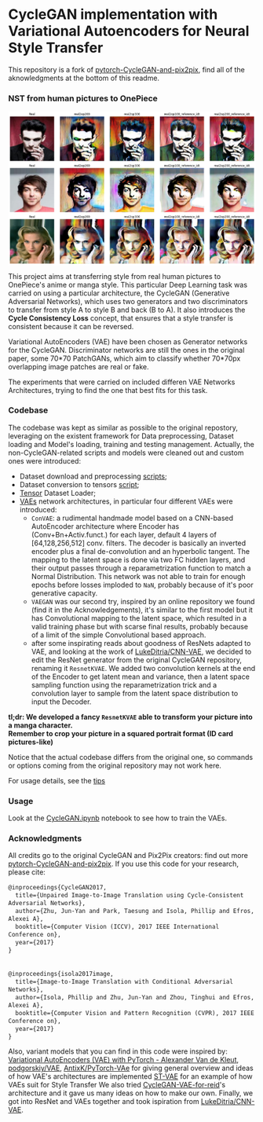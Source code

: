 # CycleGAN implementation with Variational Autoencoders for Neural Style Transfer

This repository is a fork of <a href="https://github.com/junyanz/pytorch-CycleGAN-and-pix2pix">pytorch-CycleGAN-and-pix2pix</a>, find all of the aknowledgments at the bottom of this readme.
### NST from human pictures to OnePiece
<img src="./imgs/059070_comparison.png" align="center">
<img src="./imgs/082975_comparison.png" align="center">
<img src="./imgs/085655_comparison.png" align="center">

This project aims at transferring style from real human pictures to OnePiece's anime or manga style. This particular Deep Learning task was carried on using a particular architecture, the CycleGAN (Generative Adversarial Networks), which uses two generators and two discriminators to transfer from style A to style B and back (B to A). It also introduces the **Cycle Consistency Loss** concept, that ensures that a style transfer is consistent because it can be reversed.

Variational AutoEncoders (VAE) have been chosen as Generator networks for the CycleGAN.
Discriminator networks are still the ones in the original paper, some 70\*70 PatchGANs, which aim to classify whether 70\*70px overlapping image patches are real or fake.

The experiments that were carried on included differen VAE Networks Architectures, trying to find the one that best fits for this task.

### Codebase

The codebase was kept as similar as possible to the original repostory, leveraging on the existent framework for Data preprocessing, Dataset loading and Model's loading, training and testing management. Actually, the non-CycleGAN-related scripts and models were cleaned out and custom ones were introduced:
- Dataset download and preprocessing [scripts](./data/custom_dataset_nst/);
- Dataset conversion to tensors [script](./iterate_dataset.py);
- [Tensor](./data/tensor_dataset.py) Dataset Loader;
- [VAEs](./models/vae_nets.py) network architectures, in particular four different VAEs were introduced:
  - `ConVAE`: a rudimental handmade model based on a CNN-based AutoEncoder architecture where Encoder has (Conv+Bn+Activ.funct.) for each layer, default 4 layers of [64,128,256,512] conv. filters. The decoder is basically an inverted encoder plus a final de-convolution and an hyperbolic tangent. The mapping to the latent space is done via two FC hidden layers, and their output passes through a reparametrization function to match a Normal Distribution. This network was not able to train for enough epochs before losses imploded to `NaN`, probably because of it's poor generative capacity.
  - `VAEGAN` was our second try, inspired by an online repository we found (find it in the Acknowledgements), it's similar to the first model but it has Convolutional mapping to the latent space, which resulted in a valid training phase but with scarse final results, probably because of a limit of the simple Convolutional based approach.
  - after some inspirating reads about goodness of ResNets adapted to VAE, and looking at the work of [LukeDitria/CNN-VAE](https://github.com/LukeDitria/CNN-VAE), we decided to edit the ResNet generator from the original CycleGAN repository, renaming it `ResnetKVAE`. We added two convolution kernels at the end of the Encoder to get latent mean and variance, then a latent space sampling function using the reparametrization trick and a convolution layer to sample from the latent space distribution to input the Decoder.

<b>tl;dr: We developed a fancy `ResnetKVAE` able to transform your picture into a manga character.<br>Remember to crop your picture in a squared portrait format (ID card pictures-like)</b>

Notice that the actual codebase differs from the original one, so commands or options coming from the original repository may not work here.

For usage details, see the [tips](./docs/tips.md)

### Usage
Look at the [CycleGAN.ipynb](./CycleGAN.ipynb) notebook to see how to train the VAEs.

### Acknowledgments
All credits go to the original CycleGAN and Pix2Pix creators: find out more  <a href="https://github.com/junyanz/pytorch-CycleGAN-and-pix2pix">pytorch-CycleGAN-and-pix2pix</a>. If you use this code for your research, please cite:
```
@inproceedings{CycleGAN2017,
  title={Unpaired Image-to-Image Translation using Cycle-Consistent Adversarial Networks},
  author={Zhu, Jun-Yan and Park, Taesung and Isola, Phillip and Efros, Alexei A},
  booktitle={Computer Vision (ICCV), 2017 IEEE International Conference on},
  year={2017}
}


@inproceedings{isola2017image,
  title={Image-to-Image Translation with Conditional Adversarial Networks},
  author={Isola, Phillip and Zhu, Jun-Yan and Zhou, Tinghui and Efros, Alexei A},
  booktitle={Computer Vision and Pattern Recognition (CVPR), 2017 IEEE Conference on},
  year={2017}
}
```
Also, variant models that you can find in this code were inspired by:
[Variational AutoEncoders (VAE) with PyTorch - Alexander Van de Kleut](https://avandekleut.github.io/vae/), [podgorskiy/VAE](https://github.com/podgorskiy/VAE), [AntixK/PyTorch-VAe](https://github.com/AntixK/PyTorch-VAe) for giving general overview and ideas of how VAE's architectures are implemented
[ST-VAE](https://github.com/Holmes-Alan/ST-VAE) for an example of how VAEs suit for Style Transfer
We also tried [CycleGAN-VAE-for-reid](https://github.com/xr-Yang/CycleGAN-VAE-for-reid)'s architecture and it gave us many ideas on how to make our own.
Finally, we got into ResNet and VAEs together and took ispiration from [LukeDitria/CNN-VAE](https://github.com/LukeDitria/CNN-VAE).